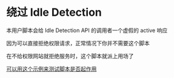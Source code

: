 # 绕过 Idle Detection

本用户脚本会给 Idle Detection API 的调用者一个虚假的 active 响应

因为可以直接拒绝权限请求，正常情况下你并不需要这个脚本

在不给权限网站就拒绝服务时，这个脚本就派上用场了

[可以用这个示例来测试脚本是否起作用](https://flyhaozi.github.io/Idle-Detection-Bypasser/)